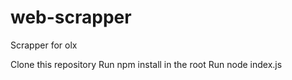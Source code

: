 # web-scrapper
Scrapper for olx 

Clone this repository
Run npm install in the root
Run node index.js
